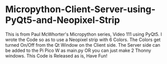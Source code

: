 # Micropython-Client-Server-using-PyQt5-and-Neopixel-Strip
This is from Paul McWhorter's Micropython series, Video 111 using PyQt5. I wrote the Code so as to use a Neopixel strip with 6 Colors. The Colors get turned On/Off from the Qt Window on the Client side. The Server side can be added to the Pi Pico W as main.py OR you can just make 2 Thonny windows. This Code is Released as is, Have Fun!
